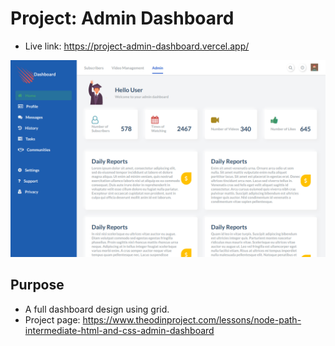 # Project: Admin Dashboard

- Live link: <https://project-admin-dashboard.vercel.app/>

![screenshot of project](./assets/live-link.png)

## Purpose

- A full dashboard design using grid.
- Project page: <https://www.theodinproject.com/lessons/node-path-intermediate-html-and-css-admin-dashboard>
